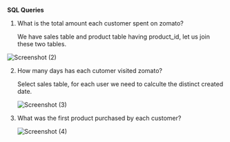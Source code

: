 **SQL Queries**

1. What is the total amount each customer spent on zomato?

   We have sales table and product table having product_id, let us join these two tables.

  
![Screenshot (2)](https://github.com/user-attachments/assets/6df8a14f-663e-485e-8d84-5952eca3e518)



2. How many days has each cutomer visited zomato?

   Select sales table, for each user we need to calculte the distinct created date.

   ![Screenshot (3)](https://github.com/user-attachments/assets/4a011583-5981-4f52-af55-f24335313c28)


3. What was the first product purchased by each customer?


    ![Screenshot (4)](https://github.com/user-attachments/assets/6c3127d1-d6f5-4a17-ac64-c6701c6d24f3)
